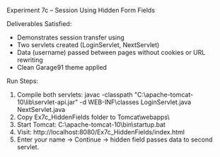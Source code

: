 Experiment 7c – Session Using Hidden Form Fields

Deliverables Satisfied:
- Demonstrates session transfer using <input type="hidden">
- Two servlets created (LoginServlet, NextServlet)
- Data (username) passed between pages without cookies or URL rewriting
- Clean Garage91 theme applied

Run Steps:
1. Compile both servlets:
   javac -classpath "C:\apache-tomcat-10\lib\servlet-api.jar" -d WEB-INF\classes LoginServlet.java NextServlet.java
2. Copy Ex7c_HiddenFields folder to Tomcat\webapps\
3. Start Tomcat:
   C:\apache-tomcat-10\bin\startup.bat
4. Visit:
   http://localhost:8080/Ex7c_HiddenFields/index.html
5. Enter your name → Continue → hidden field passes data to second servlet.
